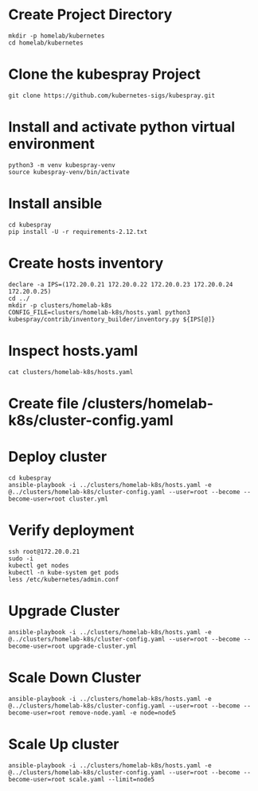 # Create Project Directory
```
mkdir -p homelab/kubernetes
cd homelab/kubernetes
```


# Clone the kubespray Project
```
git clone https://github.com/kubernetes-sigs/kubespray.git
```


# Install and activate python virtual environment
```
python3 -m venv kubespray-venv
source kubespray-venv/bin/activate
```

# Install ansible 
```
cd kubespray
pip install -U -r requirements-2.12.txt
```

# Create hosts inventory
```
declare -a IPS=(172.20.0.21 172.20.0.22 172.20.0.23 172.20.0.24 172.20.0.25)
cd ../ 
mkdir -p clusters/homelab-k8s
CONFIG_FILE=clusters/homelab-k8s/hosts.yaml python3 kubespray/contrib/inventory_builder/inventory.py ${IPS[@]}
```

# Inspect hosts.yaml
```
cat clusters/homelab-k8s/hosts.yaml
```

# Create file /clusters/homelab-k8s/cluster-config.yaml

# Deploy cluster
```
cd kubespray
ansible-playbook -i ../clusters/homelab-k8s/hosts.yaml -e @../clusters/homelab-k8s/cluster-config.yaml --user=root --become --become-user=root cluster.yml
```

# Verify deployment
```
ssh root@172.20.0.21
sudo -i 
kubectl get nodes
kubectl -n kube-system get pods
less /etc/kubernetes/admin.conf 
```

# Upgrade Cluster
```
ansible-playbook -i ../clusters/homelab-k8s/hosts.yaml -e @../clusters/homelab-k8s/cluster-config.yaml --user=root --become --become-user=root upgrade-cluster.yml
```

# Scale Down Cluster
```
ansible-playbook -i ../clusters/homelab-k8s/hosts.yaml -e @../clusters/homelab-k8s/cluster-config.yaml --user=root --become --become-user=root remove-node.yaml -e node=node5
```


# Scale Up cluster
```
ansible-playbook -i ../clusters/homelab-k8s/hosts.yaml -e @../clusters/homelab-k8s/cluster-config.yaml --user=root --become --become-user=root scale.yaml --limit=node5
```
